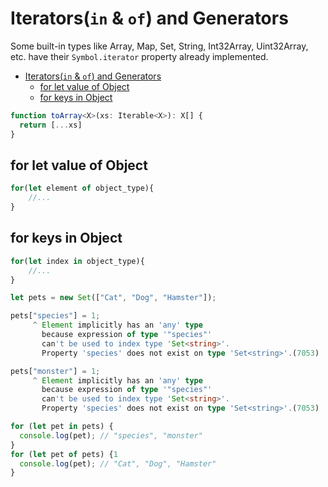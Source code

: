 # Iterators(`in` & `of`) and Generators

Some built-in types like Array, Map, Set, String, Int32Array, Uint32Array, etc. have their `Symbol.iterator` property already implemented.

- [Iterators(`in` & `of`) and Generators](#iteratorsin--of-and-generators)
  - [for let value of Object](#for-let-value-of-object)
  - [for keys in Object](#for-keys-in-object)

```typescript
function toArray<X>(xs: Iterable<X>): X[] {
  return [...xs]
}
```
## for let value of Object
```typescript
for(let element of object_type){
    //...
}
```
## for keys in Object

```typescript
for(let index in object_type){
    //...
}
```

```typescript
let pets = new Set(["Cat", "Dog", "Hamster"]);

pets["species"] = 1;
     ^ Element implicitly has an 'any' type 
       because expression of type '"species"' 
       can't be used to index type 'Set<string>'.  
       Property 'species' does not exist on type 'Set<string>'.(7053)

pets["monster"] = 1;
     ^ Element implicitly has an 'any' type
       because expression of type '"species"' 
       can't be used to index type 'Set<string>'.  
       Property 'species' does not exist on type 'Set<string>'.(7053)

for (let pet in pets) {
  console.log(pet); // "species", "monster"
}
for (let pet of pets) {1
  console.log(pet); // "Cat", "Dog", "Hamster"
}
```

